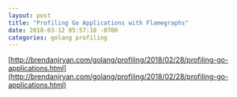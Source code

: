 ```yaml
---
layout: post
title: "Profiling Go Applications with Flamegraphs"
date: 2018-03-12 05:57:18 -0700
categories: golang profiling
---
```

[http://brendanjryan.com/golang/profiling/2018/02/28/profiling-go-applications.html](http://brendanjryan.com/golang/profiling/2018/02/28/profiling-go-applications.html)
